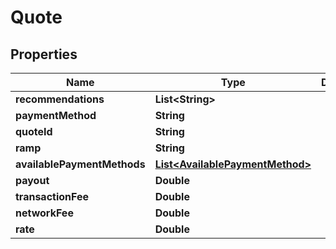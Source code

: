 

# Quote


## Properties

| Name | Type | Description | Notes |
|------------ | ------------- | ------------- | -------------|
|**recommendations** | **List&lt;String&gt;** |  |  |
|**paymentMethod** | **String** |  |  |
|**quoteId** | **String** |  |  |
|**ramp** | **String** |  |  |
|**availablePaymentMethods** | [**List&lt;AvailablePaymentMethod&gt;**](AvailablePaymentMethod.md) |  |  |
|**payout** | **Double** |  |  |
|**transactionFee** | **Double** |  |  |
|**networkFee** | **Double** |  |  |
|**rate** | **Double** |  |  |



